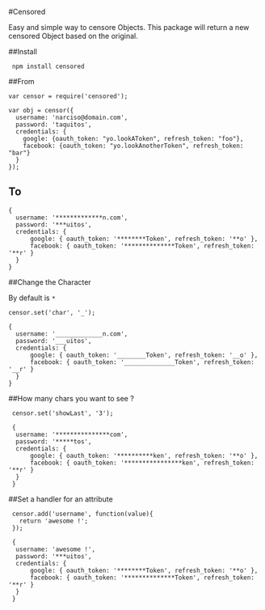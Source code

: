 #Censored

Easy and simple way to censore Objects. This package will return a new censored Object based on the original.

##Install

     npm install censored

##From

    var censor = require('censored');

    var obj = censor({
      username: 'narciso@domain.com',
      password: 'taquitos',
      credentials: {
        google: {oauth_token: "yo.lookAToken", refresh_token: "foo"},
        facebook: {oauth_token: "yo.lookAnotherToken", refresh_token: "bar"}
      }
    });

## To

    {
      username: '*************n.com',
      password: '***uitos',
      credentials: {
          google: { oauth_token: '********Token', refresh_token: '**o' },
          facebook: { oauth_token: '**************Token', refresh_token: '**r' }
      }
    }


##Change the Character

By default is `*`

    censor.set('char', '_');

    {
      username: '_____________n.com',
      password: '___uitos',
      credentials: {
          google: { oauth_token: '________Token', refresh_token: '__o' },
          facebook: { oauth_token: '______________Token', refresh_token: '__r' }
      }
    }

##How many chars you want to see ?

     censor.set('showLast', '3');

     {
      username: '***************com',
      password: '*****tos',
      credentials: {
          google: { oauth_token: '**********ken', refresh_token: '**o' },
          facebook: { oauth_token: '****************ken', refresh_token: '**r' }
      }
     }

##Set a handler for an attribute

     censor.add('username', function(value){
       return 'awesome !';
     });

     {
      username: 'awesome !',
      password: '***uitos',
      credentials: {
          google: { oauth_token: '********Token', refresh_token: '**o' },
          facebook: { oauth_token: '**************Token', refresh_token: '**r' }
      }
     }

